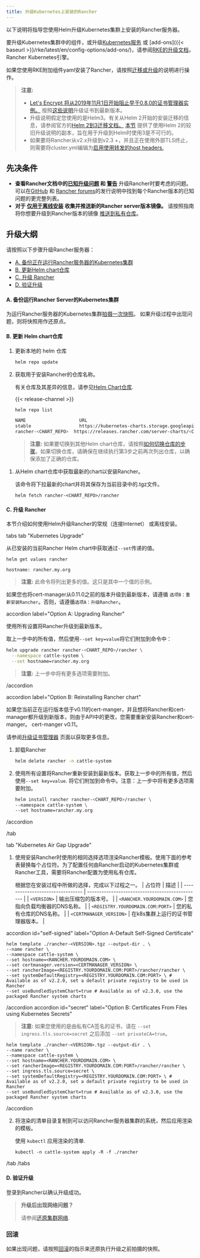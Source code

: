 ```yaml
---
title: 升级Kubernetes上安装的Rancher
---
```


以下说明将指导您使用Helm升级Kubernetes集群上安装的Rancher服务器。

要升级Kubernetes集群中的组件，或升级[Kubernetes服务]({{<baseurl>}}/rke/latest/en/config-options/services/) 或 [add-ons]({{< baseurl >}}/rke/latest/en/config-options/add-ons/)，请参阅[RKE的升级文档]({{<baseurl>}}/rke/latest/en/upgrades/)，Rancher Kubernetes引擎。

如果您使用RKE附加组件yaml安装了Rancher，请按照[迁移或升级](/docs/upgrades/upgrades/migrating-from-rke-add-on)的说明进行操作。

> **注意:**
>
> - [Let's Encrypt 将从2019年11月1日开始阻止早于0.8.0的证书管理器实例。](https://community.letsencrypt.org/t/blocking-old-cert-manager-versions/98753) 按照[这些说明](/docs/installation/options/upgrading-cert-manager)升级证书到最新版本。
> - 升级说明假定您使用的是Helm3。有关从Helm 2开始的安装迁移的信息，请参阅官方的[Helm 2到3迁移文档。](https://helm.sh/blog/migrate-from-helm-v2-to-helm-v3/)  [本节](/docs/upgrades/upgrades/ha/helm2) 提供了使用Helm 2的较旧升级说明的副本，旨在用于升级到Helm时使用3是不可行的。
> - 如果要将Rancher从v2.x升级到v2.3 +，并且正在使用外部TLS终止，则需要将cluster.yml编辑为[启用使用转发的host headers.](/docs/installation/options/chart-options/#configuring-ingress-for-external-tls-when-using-nginx-v0-25)

## 先决条件

- **查看Rancher文档中的[已知升级问题](/docs/upgrades/upgrades/#known-upgrade-issues) 和 [警告](/docs/upgrades/upgrades/#caveats)** 升级Rancher时要考虑的问题。可以在[GitHub](https://github.com/rancher/rancher/releases) 和 [Rancher forums](https://forums.rancher.com/c/announcements/12)的发行说明中找到每个Rancher版本的已知问题的更完整列表。
- **对于 [仅用于离线安装](/docs/installation/other-installation-methods/air-gap) 收集并推送新的Rancher server版本镜像。** 请按照指南将你想要升级到Rancher版本的镜像 [推送到私有仓库](/docs/installation/other-installation-methods/air-gap/populate-private-registry/)。

## 升级大纲

请按照以下步骤升级Rancher服务器：

- [A. 备份正在运行Rancher服务器的Kubernetes集群](#a-backup-your-kubernetes-cluster-that-is-running-rancher-server)
- [B. 更新Helm chart仓库](#b-update-the-helm-chart-repository)
- [C. 升级 Rancher](#c-upgrade-rancher)
- [D. 验证升级](#d-verify-the-upgrade)

#### A. 备份运行Rancher Server的Kubernetes集群
为运行Rancher服务器的Kubernetes集群[拍摄一次快照](/docs/backups/backups/ha-backups/#option-b-one-time-snapshots)。
如果升级过程中出现问题，则将快照用作还原点。



#### B. 更新 Helm chart仓库

1. 更新本地的 helm 仓库

   ```bash
   helm repo update
   ```

1. 获取用于安装Rancher的仓库名称。

   有关仓库及其差异的信息，请参见[Helm Chart仓库](/docs/installation/options/server-tags/#helm-chart-repositories).

   {{< release-channel >}}

   ```bash
   helm repo list

   NAME          	       URL
   stable        	       https://kubernetes-charts.storage.googleapis.com
   rancher-<CHART_REPO>	 https://releases.rancher.com/server-charts/<CHART_REPO>
   ```

   > **注意:** 如果要切换到其他Helm chart仓库，请按照[如何切换仓库的步骤](/docs/installation/options/server-tags/#switching-to-a-different-helm-chart-repository)。如果切换仓库，请确保在继续执行第3步之前再次列出仓库，以确保添加了正确的仓库。

1) 从Helm chart仓库中获取最新的chart以安装Rancher。

   该命令将下拉最新的chart并将其保存为当前目录中的.tgz文件。


   ```plain
   helm fetch rancher-<CHART_REPO>/rancher
   ```

#### C. 升级 Rancher

本节介绍如何使用Helm升级Rancher的常规（连接Internet） 或离线安装。

 tabs 
 tab "Kubernetes Upgrade" 

从已安装的当前Rancher Helm chart中获取通过`--set`传递的值。


```
helm get values rancher

hostname: rancher.my.org
```

> **注意:** 此命令将列出更多的值。这只是其中一个值的示例。

如果您也将cert-manager从0.11.0之前的版本升级到最新版本，请遵循 `选项B：重新安装Rancher`。否则，请遵循`选项A：升级Rancher`。

 accordion label="Option A: Upgrading Rancher" 

使用所有设置将Rancher升级到最新版本。

取上一步中的所有值，然后使用`--set key=value`将它们附加到命令中：

```bash
helm upgrade rancher rancher-<CHART_REPO>/rancher \
  --namespace cattle-system \
  --set hostname=rancher.my.org
```

> **注意:** 上一步中将有更多选项需要附加。


 /accordion 

 accordion label="Option B: Reinstalling Rancher chart" 

如果您当前正在运行版本低于v0.11的cert-manger，并且想将Rancher和cert-manager都升级到新版本，则由于API中的更改，您需要重新安装Rancher和cert-manger。 cert-manger v0.11。



请参阅[升级证书管理器](/docs/installation/options/upgrading-cert-manager) 页面以获取更多信息。

1. 卸载Rancher

   ```bash
   helm delete rancher -n cattle-system
   ```

2. 使用所有设置将Rancher重新安装到最新版本。获取上一步中的所有值，然后使用`--set key=value`. 将它们附加到命令中。注意：上一步中将有更多选项需要附加。

   ```bash
   helm install rancher rancher-<CHART_REPO>/rancher \
   --namespace cattle-system \
   --set hostname=rancher.my.org
   ```

 /accordion 

 /tab 

 tab "Kubernetes Air Gap Upgrade" 

1. 使用安装Rancher时使用的相同选择选项渲染Rancher模板。使用下面的参考表替换每个占位符。为了配置任何由Rancher启动的Kubernetes集群或Rancher工具，需要将Rancher配置为使用私有仓库。

   根据您在安装过程中所做的选择，完成以下过程之一。
   | 占位符                      | 描述                                     |
   | -------------------------------- | ----------------------------------------------- |
   | `<VERSION>`                      | 输出压缩包的版本号。      |
   | `<RANCHER.YOURDOMAIN.COM>`       | 您指向负载均衡器的DNS名称。 |
   | `<REGISTRY.YOURDOMAIN.COM:PORT>` | 您的私有仓库的DNS名称。        |
   | `<CERTMANAGER_VERSION>`          | 在k8s集群上运行的证书管理器版本。   |

 accordion id="self-signed" label="Option A-Default Self-Signed Certificate" 

```plain
helm template ./rancher-<VERSION>.tgz --output-dir . \
--name rancher \
--namespace cattle-system \
--set hostname=<RANCHER.YOURDOMAIN.COM> \
--set certmanager.version=<CERTMANAGER_VERSION> \
--set rancherImage=<REGISTRY.YOURDOMAIN.COM:PORT>/rancher/rancher \
--set systemDefaultRegistry=<REGISTRY.YOURDOMAIN.COM:PORT> \ # Available as of v2.2.0, set a default private registry to be used in Rancher
--set useBundledSystemChart=true # Available as of v2.3.0, use the packaged Rancher system charts
```

 /accordion 
 accordion id="secret" label="Option B: Certificates From Files using Kubernetes Secrets" 

> **注意:** 如果您使用的是由私有CA签名的证书，请在 `--set ingress.tls.source=secret` 之后添加 `--set privateCA=true`。

```plain
helm template ./rancher-<VERSION>.tgz --output-dir . \
--name rancher \
--namespace cattle-system \
--set hostname=<RANCHER.YOURDOMAIN.COM> \
--set rancherImage=<REGISTRY.YOURDOMAIN.COM:PORT>/rancher/rancher \
--set ingress.tls.source=secret \
--set systemDefaultRegistry=<REGISTRY.YOURDOMAIN.COM:PORT> \ # Available as of v2.2.0, set a default private registry to be used in Rancher
--set useBundledSystemChart=true # Available as of v2.3.0, use the packaged Rancher system charts
```

 /accordion 

2. 将渲染的清单目录复制到可以访问Rancher服务器集群的系统，然后应用渲染的模板。

   使用 `kubectl` 应用渲染的清单.

   ```plain
   kubectl -n cattle-system apply -R -f ./rancher
   ```

 /tab 
 /tabs 

#### D. 验证升级

登录到Rancher以确认升级成功。

> **升级后出现网络问题？**
>
> 请参阅[还原集群网络](/docs/upgrades/upgrades/namespace-migration/#restoring-cluster-networking).

### 回滚

如果出现问题，请按照[回滚](/docs/upgrades/rollbacks/ha-server-rollbacks/)的指示来还原执行升级之前拍摄的快照。